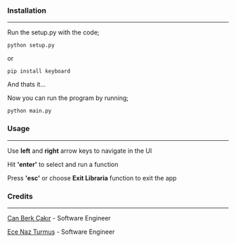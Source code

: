 ### **Installation**

---

Run the setup.py with the code;

`python setup.py`

or

`pip install keyboard`

And thats it...

Now you can run the program by running;

`python main.py`

### **Usage**

---

Use **left** and **right** arrow keys to navigate in the UI

Hit **'enter'** to select and run a function

Press **'esc'** or choose **Exit Libraria** function to exit the app

### **Credits**

---

[Can Berk Çakır](https://www.linkedin.com/in/xanndev/) - Software Engineer

[Ece Naz Turmuş](https://www.linkedin.com/in/ecenazturmus/) - Software Engineer
